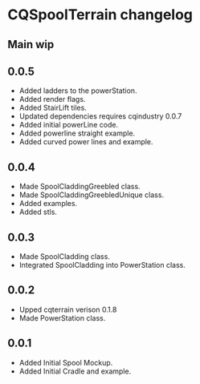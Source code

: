 # CQSpoolTerrain changelog

## Main wip
## 0.0.5
* Added ladders to the powerStation.
* Added render flags.
* Added StairLift tiles.
* Updated dependencies requires cqindustry 0.0.7
* Added initial powerLine code. 
* Added powerline straight example.
* Added curved power lines and example.

## 0.0.4
* Made SpoolCladdingGreebled class.
* Made SpoolCladdingGreebledUnique class.
* Added examples.
* Added stls.

## 0.0.3
* Made SpoolCladding class.
* Integrated SpoolCladding into PowerStation class.

## 0.0.2
* Upped cqterrain verison 0.1.8
* Made PowerStation class.

## 0.0.1
* Added Initial Spool Mockup.
* Added Initial Cradle and example.
